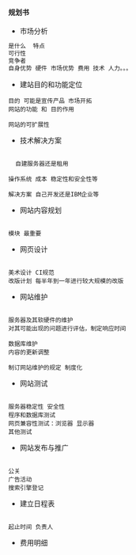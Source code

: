 #### **规划书**

* 市场分析

```js
是什么  特点
可行性
竞争者
自身优势 硬件 市场优势 费用 技术 人力。。。
```

* 建站目的和功能定位

```
目的 可能是宣传产品 市场开拓
网站的功能 和 目的作用

网站的可扩展性
```

* 技术解决方案

```

  自建服务器还是租用

操作系统 成本 稳定性和安全性等

解决方案 自己开发还是IBM企业等

```
*  网站内容规划

```

模块 最重要

```
*  网页设计

```

美术设计 CI规范  
改版计划 每半年到一年进行较大规模的改版

```
*  网站维护

```

服务器及其软硬件的维护  
对其可能出现的问题进行评估，制定响应时间

数据库维护  
内容的更新调整

制订网站维护的规定 制度化

```
*  网站测试

```

服务器稳定性 安全性  
程序和数据库测试  
网页兼容性测试：浏览器 显示器  
其他测试

```
*  网站发布与推广

```

公关  
广告活动  
搜索引擎登记

```
*  建立日程表

```

起止时间 负责人

```

*  费用明细


